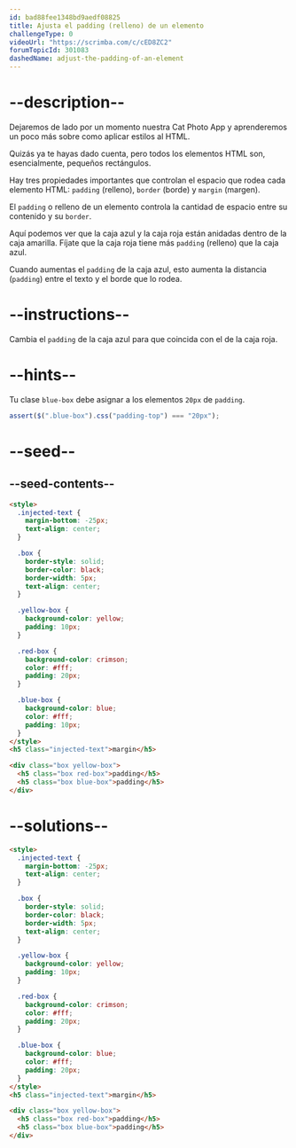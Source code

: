 ```yaml
---
id: bad88fee1348bd9aedf08825
title: Ajusta el padding (relleno) de un elemento
challengeType: 0
videoUrl: "https://scrimba.com/c/cED8ZC2"
forumTopicId: 301083
dashedName: adjust-the-padding-of-an-element
---
```


# --description--

Dejaremos de lado por un momento nuestra Cat Photo App y aprenderemos un poco más sobre como aplicar estilos al HTML.

Quizás ya te hayas dado cuenta, pero todos los elementos HTML son, esencialmente, pequeños rectángulos.

Hay tres propiedades importantes que controlan el espacio que rodea cada elemento HTML: `padding` (relleno), `border` (borde) y `margin` (margen).

El `padding` o relleno de un elemento controla la cantidad de espacio entre su contenido y su `border`.

Aquí podemos ver que la caja azul y la caja roja están anidadas dentro de la caja amarilla. Fíjate que la caja roja tiene más `padding` (relleno) que la caja azul.

Cuando aumentas el `padding` de la caja azul, esto aumenta la distancia (`padding`) entre el texto y el borde que lo rodea.

# --instructions--

Cambia el `padding` de la caja azul para que coincida con el de la caja roja.

# --hints--

Tu clase `blue-box` debe asignar a los elementos `20px` de `padding`.

```js
assert($(".blue-box").css("padding-top") === "20px");
```

# --seed--

## --seed-contents--

```html
<style>
  .injected-text {
    margin-bottom: -25px;
    text-align: center;
  }

  .box {
    border-style: solid;
    border-color: black;
    border-width: 5px;
    text-align: center;
  }

  .yellow-box {
    background-color: yellow;
    padding: 10px;
  }

  .red-box {
    background-color: crimson;
    color: #fff;
    padding: 20px;
  }

  .blue-box {
    background-color: blue;
    color: #fff;
    padding: 10px;
  }
</style>
<h5 class="injected-text">margin</h5>

<div class="box yellow-box">
  <h5 class="box red-box">padding</h5>
  <h5 class="box blue-box">padding</h5>
</div>
```

# --solutions--

```html
<style>
  .injected-text {
    margin-bottom: -25px;
    text-align: center;
  }

  .box {
    border-style: solid;
    border-color: black;
    border-width: 5px;
    text-align: center;
  }

  .yellow-box {
    background-color: yellow;
    padding: 10px;
  }

  .red-box {
    background-color: crimson;
    color: #fff;
    padding: 20px;
  }

  .blue-box {
    background-color: blue;
    color: #fff;
    padding: 20px;
  }
</style>
<h5 class="injected-text">margin</h5>

<div class="box yellow-box">
  <h5 class="box red-box">padding</h5>
  <h5 class="box blue-box">padding</h5>
</div>
```
